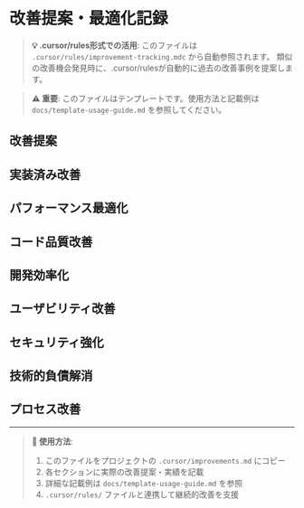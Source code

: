 # 改善提案・最適化記録

> **💡 .cursor/rules形式での活用**: このファイルは `.cursor/rules/improvement-tracking.mdc` から自動参照されます。
> 類似の改善機会発見時に、.cursor/rulesが自動的に過去の改善事例を提案します。

> **⚠️ 重要**: このファイルはテンプレートです。使用方法と記載例は `docs/template-usage-guide.md` を参照してください。

## 改善提案

## 実装済み改善

## パフォーマンス最適化

## コード品質改善

## 開発効率化

## ユーザビリティ改善

## セキュリティ強化

## 技術的負債解消

## プロセス改善

---

> **📝 使用方法**: 
> 1. このファイルをプロジェクトの `.cursor/improvements.md` にコピー
> 2. 各セクションに実際の改善提案・実績を記載
> 3. 詳細な記載例は `docs/template-usage-guide.md` を参照
> 4. `.cursor/rules/` ファイルと連携して継続的改善を支援 